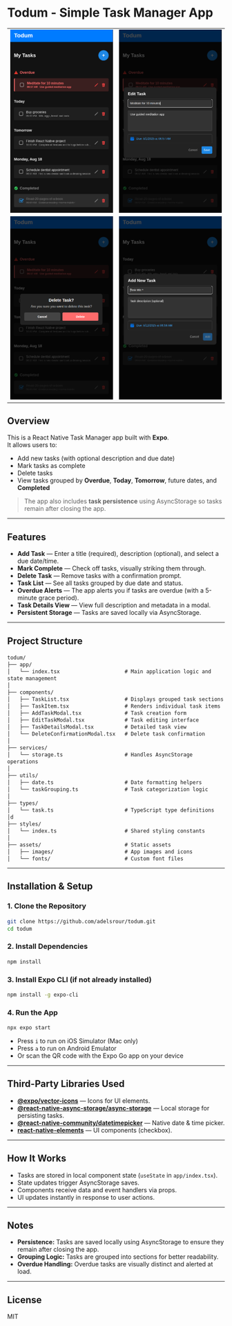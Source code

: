 # Todum - Simple Task Manager App

<table>
  <tr>
    <td><img src="docs/images/1.png" width="250" /></td>
    <td><img src="docs/images/2.png" width="250" /></td>
  </tr>
  <tr>
    <td><img src="docs/images/3.png" width="250" /></td>
    <td><img src="docs/images/4.png" width="250" /></td>
  </tr>
</table>

## Overview

This is a React Native Task Manager app built with **Expo**.  
It allows users to:

- Add new tasks (with optional description and due date)
- Mark tasks as complete
- Delete tasks
- View tasks grouped by **Overdue**, **Today**, **Tomorrow**, future dates, and **Completed**

> The app also includes **task persistence** using AsyncStorage so tasks remain after closing the app.

---

## Features

- **Add Task** — Enter a title (required), description (optional), and select a due date/time.
- **Mark Complete** — Check off tasks, visually striking them through.
- **Delete Task** — Remove tasks with a confirmation prompt.
- **Task List** — See all tasks grouped by due date and status.
- **Overdue Alerts** — The app alerts you if tasks are overdue (with a 5-minute grace period).
- **Task Details View** — View full description and metadata in a modal.
- **Persistent Storage** — Tasks are saved locally via AsyncStorage.

---

## Project Structure

```
todum/
├── app/
│   └── index.tsx                     # Main application logic and state management
│
├── components/
│   ├── TaskList.tsx                  # Displays grouped task sections
│   ├── TaskItem.tsx                  # Renders individual task items
│   ├── AddTaskModal.tsx              # Task creation form
│   ├── EditTaskModal.tsx             # Task editing interface
│   ├── TaskDetailsModal.tsx          # Detailed task view
│   └── DeleteConfirmationModal.tsx   # Delete task confirmation
│
├── services/
│   └── storage.ts                    # Handles AsyncStorage operations
│
├── utils/
│   ├── date.ts                       # Date formatting helpers
│   └── taskGrouping.ts               # Task categorization logic
│
├── types/
│   └── task.ts                       # TypeScript type definitions
│d
├── styles/
│   └── index.ts                      # Shared styling constants
│
├── assets/                           # Static assets
│   ├── images/                       # App images and icons
│   └── fonts/                        # Custom font files
```

---

## Installation & Setup

### 1. Clone the Repository

```bash
git clone https://github.com/adelsrour/todum.git
cd todum
```

### 2. Install Dependencies

```bash
npm install
```

### 3. Install Expo CLI (if not already installed)

```bash
npm install -g expo-cli
```

### 4. Run the App

```bash
npx expo start
```

- Press `i` to run on iOS Simulator (Mac only)
- Press `a` to run on Android Emulator
- Or scan the QR code with the Expo Go app on your device

---

## Third-Party Libraries Used

- **[@expo/vector-icons](https://docs.expo.dev/guides/icons/)** — Icons for UI elements.
- **[@react-native-async-storage/async-storage](https://github.com/react-native-async-storage/async-storage)** — Local storage for persisting tasks.
- **[@react-native-community/datetimepicker](https://github.com/react-native-datetimepicker/datetimepicker)** — Native date & time picker.
- **[react-native-elements](https://reactnativeelements.com/)** — UI components (checkbox).

---

## How It Works

- Tasks are stored in local component state (`useState` in `app/index.tsx`).
- State updates trigger AsyncStorage saves.
- Components receive data and event handlers via props.
- UI updates instantly in response to user actions.

---

## Notes

- **Persistence:** Tasks are saved locally using AsyncStorage to ensure they remain after closing the app.
- **Grouping Logic:** Tasks are grouped into sections for better readability.
- **Overdue Handling:** Overdue tasks are visually distinct and alerted at load.

---

## License

MIT
